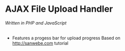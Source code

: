 # AJAX File Upload Handler

###### Written in PHP and JavaScript
* Features a progess bar for upload progress
Based on http://sanwebe.com tutorial
